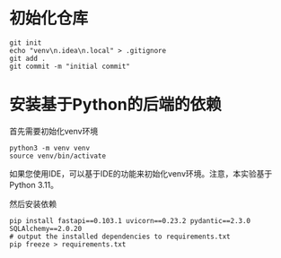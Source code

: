 # 初始化仓库

```shell
git init
echo "venv\n.idea\n.local" > .gitignore
git add .
git commit -m "initial commit"
```

# 安装基于Python的后端的依赖

首先需要初始化venv环境

```shell
python3 -m venv venv
source venv/bin/activate
```
如果您使用IDE，可以基于IDE的功能来初始化venv环境。注意，本实验基于Python 3.11。

然后安装依赖

```shell
pip install fastapi==0.103.1 uvicorn==0.23.2 pydantic==2.3.0 SQLAlchemy==2.0.20
# output the installed dependencies to requirements.txt
pip freeze > requirements.txt
```
